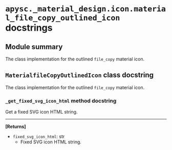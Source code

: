 # `apysc._material_design.icon.material_file_copy_outlined_icon` docstrings

## Module summary

The class implementation for the outlined `file_copy` material icon.

## `MaterialfileCopyOutlinedIcon` class docstring

The class implementation for the outlined `file_copy` material icon.

### `_get_fixed_svg_icon_html` method docstring

Get a fixed SVG icon HTML string.<hr>

**[Returns]**

- `fixed_svg_icon_html`: str
  - Fixed SVG icon HTML string.